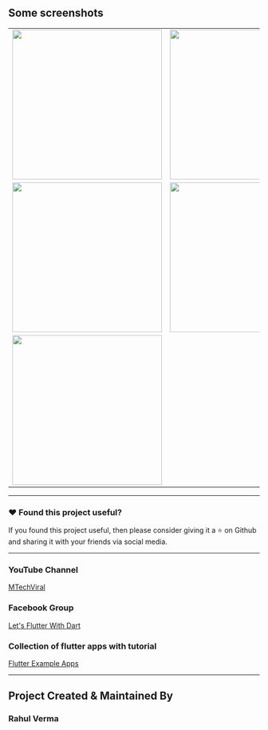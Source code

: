 

## Some screenshots

|                                      |                                      |
| ------------------------------------ | ------------------------------------ |
| <img src="ss/ai1.png"  width="300"/> | <img src="ss/ai2.png"  width="300"/> |
| <img src="ss/ai3.png" width="300"/>  | <img src="ss/ai4.png" width="300"/>  |
| <img src="ss/ai5.png" width="300"/>  |

---

### :heart: Found this project useful?

If you found this project useful, then please consider giving it a :star: on Github and sharing it with your friends via social media.

---

### YouTube Channel

[MTechViral](https://www.youtube.com/mtechviral)

### Facebook Group

[Let's Flutter With Dart](https://www.facebook.com/groups/425920117856409/)

### Collection of flutter apps with tutorial

[Flutter Example Apps](https://github.com/iampawan/FlutterExampleApps)

---

## Project Created & Maintained By

### Rahul Verma


